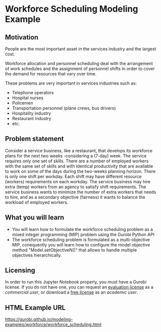 # Workforce Scheduling Modeling Example

## Motivation
People are the most important asset in the services industry and the largest cost.

Workforce allocation and personnel scheduling deal with the arrangement of work schedules  and the assignment of personnel shifts in order to cover the demand 
for resources that vary over time.

These problems are very important in services industries such as:
* Telephone operators
* Hospital nurses
* Policemen
* Transportation personnel (plane crews, bus drivers)
* Hospitality industry
* Restaurant industry
* etc.

## Problem statement

Consider a service business, like a restaurant, that develops its workforce plans for the next two weeks -considering a (7-day) week. The service requires only 
one set of skills. There are a number of employed workers with the same set of skills and with identical productivity that are available to work on some of the 
days during the two-weeks planning horizon. There is only one shift per workday. Each shift may have different resource (workers) requirements on each workday. 
The service business may hire extra (temp) workers from an agency to satisfy shift requirements. The service business wants to minimize the number of extra 
workers that needs to hire, and as a secondary objective (fairness) it wants to balance the workload of employed workers.

## What you will learn

* You will learn how to formulate the workforce scheduling problem as a mixed integer programming (MIP) problem using the Gurobi Python API
* The workforce scheduling problem is formulated as a multi-objective MIP, conequently you will learn how to configure the model objective 
method "Model.setObjectiveN()" that allows to handle multiple objectives hierarchically.

## Licensing

In order to run this Jupyter Notebook properly, you must have a Gurobi license. If you do not have one, you can request an [evaluation license](https://www.gurobi.com/downloads/request-an-evaluation-license/?utm_source=Github&utm_medium=website_JupyterME&utm_campaign=CommercialDataScience) as a *commercial user*, or download a [free license](https://www.gurobi.com/academia/academic-program-and-licenses/?utm_source=Github&utm_medium=website_JupyterME&utm_campaign=AcademicDataScience) as an *academic user*.

## HTML Example URL

https://gurobi.github.io/modeling-examples/workforce/workforce_scheduling.html

